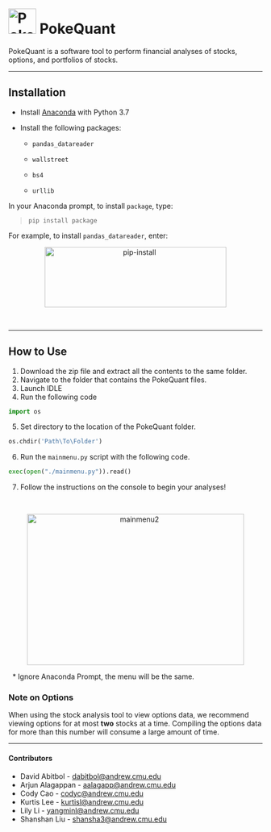 # <img src="https://i.ibb.co/FKVnNkw/Poke-Quantlogo.png" alt="Poke-Quantlogo" border="0" height="50" width="55"> PokeQuant

PokeQuant is a software tool to perform financial analyses of stocks, options, and portfolios of stocks.

---

## Installation
* Install [Anaconda](https://www.anaconda.com/distribution/#download-section) with Python 3.7
* Install the following packages:

  * `pandas_datareader`

  * `wallstreet`

  * `bs4`

  * `urllib`


In your Anaconda prompt, to install `package`, type:


>`pip install package`

For example, to install `pandas_datareader`, enter:

<p align="center">
<img src="https://i.ibb.co/YpbyPCX/pip-install.png" alt="pip-install" border="0" height="120" width="360">
</p>

&nbsp;

---

## How to Use
1. Download the zip file and extract all the contents to the same folder.
2. Navigate to the folder that contains the PokeQuant files.
3. Launch IDLE
4. Run the following code
```python
import os
```
5. Set directory to the location of the PokeQuant folder.
```python
os.chdir('Path\To\Folder')
```
6. Run the `mainmenu.py` script with the following code.
```python
exec(open("./mainmenu.py")).read()
```

7. Follow the instructions on the console to begin your analyses!

&nbsp;

<p align="center">
<img src="https://i.ibb.co/zRw05PD/mainmenu2.png" alt="mainmenu2" border="0" height="300" width="430">
</p>

&nbsp;
     * Ignore Anaconda Prompt, the menu will be the same.


### Note on Options
When using the stock analysis tool to view options data, we recommend viewing options for at most **two** stocks at a time. Compiling the options data for more than this number will consume a large amount of time.


---

#### Contributors
* David Abitbol - [dabitbol@andrew.cmu.edu](dabitbol@andrew.cmu.edu)
* Arjun Alagappan - [aalagapp@andrew.cmu.edu](aalagapp@andrew.cmu.edu)
* Cody Cao - [codyc@andrew.cmu.edu](codyc@andrew.cmu.edu)
* Kurtis Lee - [kurtisl@andrew.cmu.edu](kurtisl@andrew.cmu.edu)
* Lily Li - [yangminl@andrew.cmu.edu](yangminl@andrew.cmu.edu)
* Shanshan Liu - [shansha3@andrew.cmu.edu](shansha3@andrew.cmu.edu)
